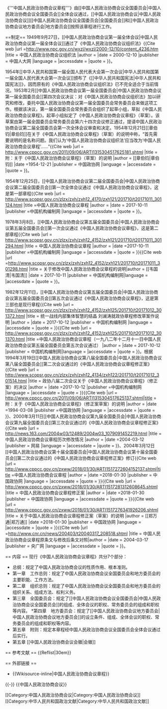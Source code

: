 《'''中国人民政治协商会议章程'''》由[[中国人民政治协商会议全国委员会|中国人民政治协商会议全国委员会]]全体会议通过，[[中国人民政治协商会议|中国人民政治协商会议]][[中国人民政治协商会议全国委员会|全国委员会]]和[[中国人民政治协商会议地方委员会|地方委员会]]按照该章程进行工作。

==制定==
1949年9月27日，[[中国人民政治协商会议第一届全体会议|中国人民政治协商会议第一届全体会议]]通过了《中国人民政治协商会议组织法》<ref>{{Cite web |url =http://www.npc.gov.cn/wxzl/wxzl/2000-12/10/content_4236.htm  |title = 中国人民政治协商会议组织法 |author =  |date = 2000-12-10 |publisher = 中国人大网 |language =  |accessdate =  |quote =  }}</ref>。

1954年[[中华人民共和国第一届全国人民代表大会第一次会议|中华人民共和国第一届全国人民代表大会第一次会议]]颁布了《[[中华人民共和国宪法|中华人民共和国宪法]]》，因而原有的《中国人民政治协商会议组织法》已不完全适合于当前情况。1953年2月[[中国人民政治协商会议第一届全国委员会|中国人民政治协商会议第一届全国委员会]]第四次会议决议：对《中国人民政治协商会议组织法》加以研究和修改，委托中国人民政治协商会议第一届全国委员会常务委员会来做这项工作。根据该决议，第一届全国委员会常务委员会组织了起草小组，草拟《中国人民政治协商会议章程》。起草小组拟定了《中国人民政治协商会议章程》（草案）。该草案由第一届全国委员会常务委员会第六十四次会议修正通过，提请中国人民政治协商会议第二届全国委员会第一次全体会议审查和决定。1954年12月21日[[章伯钧|章伯钧]]在关于《中国人民政治协商会议章程》（草案）的说明中称，“首先需要说明的是名称问题。我们认为‘中国人民政治协商会议组织法’应当改为‘中国人民政治协商会议章程’……”<ref>{{Cite web |url = http://www.cppcc.gov.cn/2011/09/06/ARTI1315304517625181.shtml |title = 附：关于《中国人民政治协商会议章程》（草案）的说明 |author = [[章伯钧|章伯钧]] |date =1954-12-21  |publisher = 中国政协网 |language =  |accessdate =  |quote =  }}</ref>。

1954年12月25日，[[中国人民政治协商会议第二届全国委员会|中国人民政治协商会议第二届全国委员会]]第一次全体会议通过《中国人民政治协商会议章程》，这是第一部章程<ref>{{Cite web |url = http://www.scopsr.gov.cn/zlzx/zxh/zxh12_4170/zxh121/201710/t20171011_301124.html |title =中国人民政治协商会议章程  |author =  |date = 2017-10-11 |publisher =中国机构编制网   |language =  |accessdate =  |quote =  }}</ref>。

1978年3月8日，[[中国人民政治协商会议第五届全国委员会|中国人民政治协商会议第五届全国委员会]]第一次会议通过《中国人民政治协商会议章程》，这是第二部章程<ref>{{Cite web |url = http://www.scopsr.gov.cn/zlzx/zxh/zxh12_4152/zxh121/201710/t20171011_301294.html   |title = 中国人民政治协商会议章程 |author =  |date =2017-10-11   |publisher =中国机构编制网  |language =  |accessdate =  |quote =  }}</ref><ref>{{Cite web |url =http://www.scopsr.gov.cn/zlzx/zxh/zxh12_4152/zxh121/201710/t20171011_301298.html  |title =  关于修改中国人民政治协商会议章程的说明|author = [[韦国清|韦国清]] |date = 2017-10-11  |publisher =  中国机构编制网|language =  |accessdate =  |quote =  }}</ref>。

1982年12月11日，[[中国人民政治协商会议第五届全国委员会|中国人民政治协商会议第五届全国委员会]]第五次会议通过《中国人民政治协商会议章程》，这是第三部也是现行章程<ref>{{Cite web |url = http://www.scopsr.gov.cn/zlzx/zxh/zxh12_4152/zxh125/201710/t20171012_301372.html |title = 统一战线内部集体智慧的结晶 刘澜涛就政协章程修改草案作说明 |author =  |date =  2017-10-12 |publisher = 中国机构编制网 |language =  |accessdate =  |quote =  }}</ref><ref>{{Cite web |url = http://www.scopsr.gov.cn/zlzx/zxh/zxh12_4152/zxh125/201710/t20171012_301370.html |title =中国人民政治协商会议章程（一九八二年十二月十一日中国人民政治协商会议第五届全国委员会第五次会议通过）  |author =  |date = 2017-10-12 |publisher = 中国机构编制网|language =  |accessdate =  |quote =  }}</ref>。根据1994年3月19日[[中国人民政治协商会议第八届全国委员会|中国人民政治协商会议第八届全国委员会]]第二次会议通过的《中国人民政治协商会议章程修正案》<ref>{{Cite web |url = http://www.scopsr.gov.cn/zlzx/zxh/zxh12_4134/zxh122/201710/t20171012_301514.html |title = 政协八届二次会议关于《中国人民政治协商会议章程》（修正案）的决议 |author =  |date =2017-10-12  |publisher =中国机构编制网  |language =  |accessdate =  |quote =  }}</ref><ref>{{Cite web |url =  http://www.cppcc.gov.cn/2011/09/06/ARTI1315304517625137.shtml|title =附：关于《中国人民政治协商会议章程》（修正案草案）的说明 |author =  |date =1994-03-08  |publisher =中国政协网  |language =  |accessdate =  |quote =  }}</ref>、2000年3月11日[[中国人民政治协商会议第九届全国委员会|中国人民政治协商会议第九届全国委员会]]第三次会议通过的《中国人民政治协商会议章程修正案》<ref>{{Cite web |url = http://news.163.com/2004w03/12489/2004w03_1079091452219.html |title = 中国人民政治协商会议章程历次修改情况 |author =  |date =2004-03-12  |publisher = 网易 |language =  |accessdate =  |quote =  }}</ref>、2004年3月12日[[中国人民政治协商会议第十届全国委员会|中国人民政治协商会议第十届全国委员会]]第二次会议通过的《中国人民政治协商会议章程修正案》修订<ref name=zhc>{{Cite web |url =  http://www.cppcc.gov.cn/zxww/2018/01/30/ARTI1517272604152137.shtml|title =中国人民政治协商会议章程  |author =  |date =2018-01-30  |publisher = 中国政协网 |language =  |accessdate =  |quote =  }}</ref><ref>{{Cite web |url = http://www.cppcc.gov.cn/zxww/2018/01/30/ARTI1517281312608645.shtml |title = 中国人民政治协商会议章程修正案 |author =  |date =2018-01-30  |publisher = 中国政协网 |language =  |accessdate =  |quote =  }}</ref><ref>{{Cite web |url = http://www.cppcc.gov.cn/zxww/2018/01/30/ARTI1517276341926206.shtml |title = 关于中国人民政治协商会议章程修正案（草案）的说明 |author = [[郑万通|郑万通]] |date =2018-01-30  |publisher = 中国政协网 |language =  |accessdate =  |quote =  }}</ref><ref>{{Cite web |url =http://www.cnr.cn/news/200403/t20040317_208518.shtml  |title =  中国人民政治协商会议章程原条文与修改后条文对照|author =  |date = 2004-03-17 |publisher = 央广网 |language =  |accessdate =  |quote =  }}</ref>。

== 内容 ==
现行《中国人民政治协商会议章程》共分7个部分：
* 总纲：规定了中国人民政治协商会议的性质作用、根本准则。
* 第一章　工作总则：规定了中国人民政治协商会议全国委员会和地方委员会的主要职能、工作方法。
* 第二章　组织总则：规定了中国人民政治协商会议全国委员会和地方委员会的组织关系、组成方法、权利义务。
* 第三章　全国委员会：规定了[[中国人民政治协商会议全国委员会|中国人民政治协商会议全国委员会]]的组成、全体会议的职权、常务委员会的组成和职权等内容。
*第四章　地方委员会：规定了[[中国人民政治协商会议地方委员会|中国人民政治协商会议地方委员会]]的设立条件、组成、全体会议的职权、常务委员会的组成和职权等内容。
* 第五章　附则：规定本章程经中国人民政治协商会议全国委员会全体会议通过后实行<ref name=zhc/>。
* 第五章 [[中国人民政治协商会议会徽|会徽]]

== 参考文献 ==
{{Reflist|30em}}

== 外部链接 ==
* {{Wikisource-inline|中国人民政治协商会议章程}}

{{-}}
{{中国人民政治协商会议}}

[[Category:中国人民政治协商会议|Category:中国人民政治协商会议]]
[[Category:中华人民共和国政治文献|Category:中华人民共和国政治文献]]